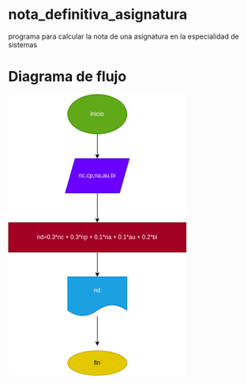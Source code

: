# nota_definitiva_asignatura

programa para calcular la nota de una asignatura en la especialidad de sistemas

# Diagrama de flujo

![Diagrama de flujo](diagrama.png "Diagrama de flujo")

